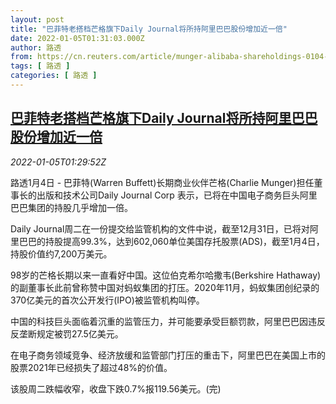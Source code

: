 ```yaml
---
layout: post
title: "巴菲特老搭档芒格旗下Daily Journal将所持阿里巴巴股份增加近一倍"
date: 2022-01-05T01:31:03.000Z
author: 路透
from: https://cn.reuters.com/article/munger-alibaba-shareholdings-0104-tues-idCNKBS2JF03D
tags: [ 路透 ]
categories: [ 路透 ]
---
```

<!--1641346263000-->
[巴菲特老搭档芒格旗下Daily Journal将所持阿里巴巴股份增加近一倍](https://cn.reuters.com/article/munger-alibaba-shareholdings-0104-tues-idCNKBS2JF03D)
------

<div>
<div><i>2022-01-05T01:29:52Z</i></div><p>路透1月4日 - 巴菲特(Warren Buffett)长期商业伙伴芒格(Charlie Munger)担任董事长的出版和技术公司Daily Journal Corp 表示，已将在中国电子商务巨头阿里巴巴集团的持股几乎增加一倍。</p><p>Daily Journal周二在一份提交给监管机构的文件中说，截至12月31日，已将对阿里巴巴的持股提高99.3%，达到602,060单位美国存托股票(ADS)，截至1月4日，持股价值约7,200万美元。</p><p>98岁的芒格长期以来一直看好中国。这位伯克希尔哈撒韦(Berkshire Hathaway)的副董事长此前曾称赞中国对蚂蚁集团的打压。2020年11月，蚂蚁集团创纪录的370亿美元的首次公开发行(IPO)被监管机构叫停。</p><p>中国的科技巨头面临着沉重的监管压力，并可能要承受巨额罚款，阿里巴巴因违反反垄断规定被罚27.5亿美元。</p><p>在电子商务领域竞争、经济放缓和监管部门打压的重击下，阿里巴巴在美国上市的股票2021年已经损失了超过48%的价值。</p><p>该股周二跌幅收窄，收盘下跌0.7%报119.56美元。(完)</p>
</div>
